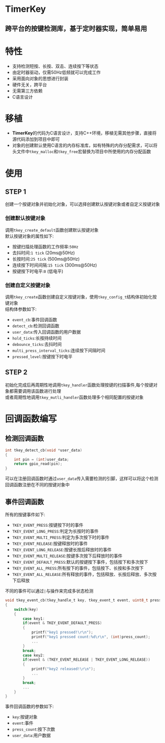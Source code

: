 # TimerKey
## 跨平台的按键检测库，基于定时器实现，简单易用
# 特性
- 支持检测短按、长按、双击、连续按下等状态
- 由定时器驱动，仅需50Hz低频就可以完成工作
- 采用面向对象的思想进行封装
- 硬件无关，跨平台
- 无需第三方依赖
- C语言设计

# 移植
- **TimerKey**的代码为C语言设计，支持C++环境，移植无需其他步骤，直接将源代码添加到项目中即可
- 对象的创建默认使用C语言的内存标准库，如有特殊的内存分配需求，可以将头文件中`tkey_malloc`和`tkey_free`宏替换为项目中所使用的内存分配函数

# 使用
## STEP 1
创建一个按键对象并初始化对象，可以选择创建默认按键对象或者自定义按键对象
### 创建默认按键对象
调用`tkey_create_default`函数创建默认按键对象  
默认按键对象的属性如下:  
- 按键扫描处理函数的工作频率:`50Hz`
- 去抖时间:`1 tick` (20ms@50Hz)
- 长按时间:`25 tick` (500ms@50Hz)
- 连续按下时间间隔:`15 tick` (300ms@50Hz)
- 按键按下时电平:`0` (低电平)

### 创建自定义按键对象
调用`tkey_create`函数创建自定义按键对象，使用`tkey_config_t`结构体初始化按键对象  
结构体参数如下:  
- `event_cb`:事件回调函数
- `detect_cb`:检测回调函数
- `user_data`:传入回调函数的用户数据
- `hold_ticks`:长按持续时间
- `debounce_ticks`:去抖时间
- `multi_press_interval_ticks`:连续按下间隔时间
- `pressed_level`:按键按下时电平

## STEP 2
初始化完成后再周期性地调用`tkey_handler`函数处理按键的扫描事件,每个按键对象都需要调用该函数进行处理  
或者周期性地调用`tkey_mutli_handler`函数处理多个相同配置的按键对象
# 回调函数编写
## 检测回调函数
```c
int tkey_detect_cb(void *user_data)
{
    int pin = (int)user_data;
    return gpio_read(pin);
}
```
可以在注册回调函数时通过`user_data`传入需要检测的引脚，这样可以将这个检测回调函数注册在不同的按键对象中
## 事件回调函数
所有的按键事件如下:  
- `TKEY_EVENT_PRESS`:按键按下时的事件
- `TKEY_EVENT_LONG_PRESS`:判定为长按时的事件
- `TKEY_EVENT_MULTI_PRESS`:判定为多次按下时的事件
- `TKEY_EVENT_RELEASE`:按键释放时的事件
- `TKEY_EVENT_LONG_RELEASE`:按键长按后释放时的事件
- `TKEY_EVENT_MULTI_RELEASE`:按键多次按下后释放时的事件
- `TKEY_EVENT_DEFAULT_PRESS`:默认的按键按下事件，包括按下和多次按下
- `TKEY_EVENT_ALL_PRESS`:所有按下的事件，包括按下、长按和多次按下
- `TKEY_EVENT_ALL_RELEASE`:所有释放的事件，包括释放、长按后释放、多次按下后释放

不同的事件可以通过`|`与操作来完成多状态检测
```c
void tkey_event_cb(tkey_handle_t key, tkey_event_t event, uint8_t press_count, void *user_data)
{
    switch(key)
    {
        case key1:
        if(event & TKEY_EVENT_DEFAULT_PRESS)
        {
            printf("key1 pressed!\r\n");
            printf("key1 pressed count:%d\r\n", (int)press_count);
            ...
        }
        break;
        case key2:
        if(event & (TKEY_EVENT_RELEASE | TKEY_EVENT_LONG_RELEASE))
        {
            printf("key2 released!\r\n");
            ...
        }
        break;
        ...
    }
}
```
事件回调函数的参数如下:  
- `key`:按键对象
- `event`:事件
- `press_count`:按下次数
- `user_data`:用户数据